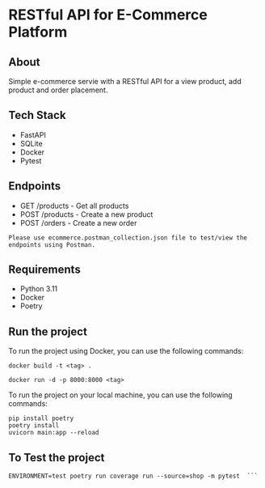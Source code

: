 # RESTful API for E-Commerce Platform

## About

Simple e-commerce servie with a RESTful API for a view product, add product and order placement.

## Tech Stack

- FastAPI
- SQLite
- Docker
- Pytest

## Endpoints
- GET /products - Get all products
- POST /products - Create a new product
- POST /orders - Create a new order
 ```
 Please use ecommerce.postman_collection.json file to test/view the endpoints using Postman.
 ```

## Requirements

- Python 3.11
- Docker
- Poetry

## Run the project

To run the project using Docker, you can use the following commands:
```
docker build -t <tag> .
```

```
docker run -d -p 8000:8000 <tag>
```

To run the project on your local machine, you can use the following commands:

```
pip install poetry
poetry install
uvicorn main:app --reload
```

## To Test the project

```
ENVIRONMENT=test poetry run coverage run --source=shop -m pytest  ```
